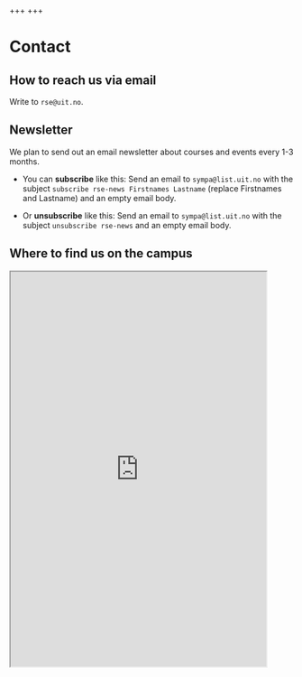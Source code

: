 +++
+++

# Contact


## How to reach us via email

Write to `rse@uit.no`.


## Newsletter

We plan to send out an email newsletter about courses and events every 1-3 months.

- You can **subscribe** like this:
  Send an email to `sympa@list.uit.no` with the subject `subscribe rse-news
  Firstnames Lastname` (replace Firstnames and Lastname) and an empty email
  body.

- Or **unsubscribe** like this:
  Send an email to `sympa@list.uit.no` with the subject `unsubscribe
  rse-news` and an empty email body.


## Where to find us on the campus

<iframe src="https://use.mazemap.com/#v=1&zlevel=2&center=18.972380,69.683702&zoom=20.6&campusid=5&sharepoitype=poi&sharepoi=174371" width="90%" height="700px">
</iframe>
